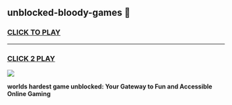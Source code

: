 
## unblocked-bloody-games 👋
<h3>
<a href="https://premium.freeplayer.one?title=unblocked-bloody-games&ref=14F">CLICK TO PLAY</a></h3>
<hr>

<h3>
<a href="https://premium.freeplayer.one?title=unblocked-bloody-games&ref=14F">CLICK 2 PLAY</a>
  
</h3>

<a href="https://premium.freeplayer.one?title=unblocked-bloody-games&ref=12F/"><img src="https://clearcache.store/games.png"></a>


**worlds hardest game unblocked: Your Gateway to Fun and Accessible Online Gaming**
